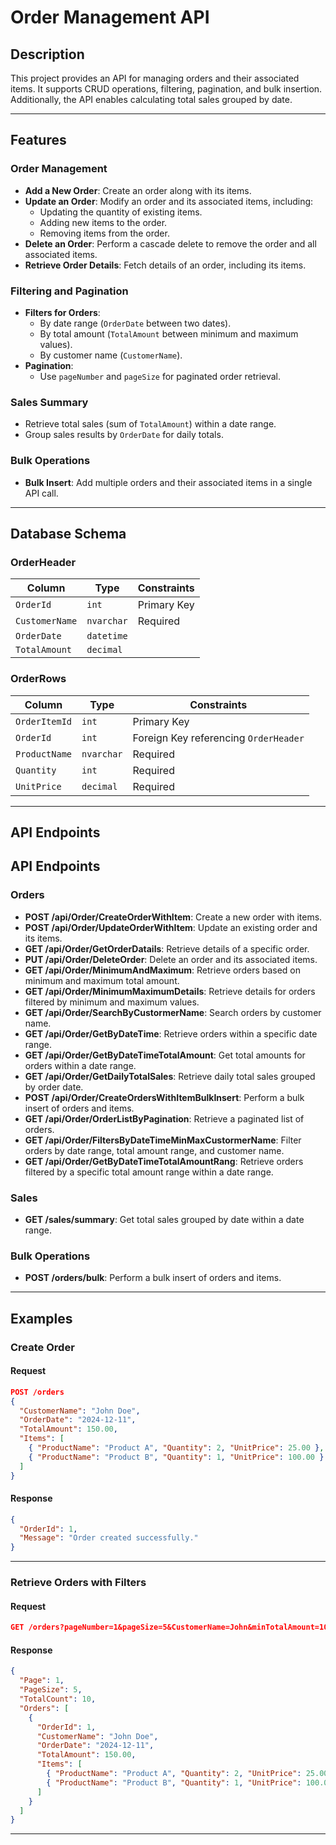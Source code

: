 # Order Management API

## Description
This project provides an API for managing orders and their associated items. It supports CRUD operations, filtering, pagination, and bulk insertion. Additionally, the API enables calculating total sales grouped by date.

---

## Features

### Order Management
- **Add a New Order**: Create an order along with its items.
- **Update an Order**: Modify an order and its associated items, including:
  - Updating the quantity of existing items.
  - Adding new items to the order.
  - Removing items from the order.
- **Delete an Order**: Perform a cascade delete to remove the order and all associated items.
- **Retrieve Order Details**: Fetch details of an order, including its items.

### Filtering and Pagination
- **Filters for Orders**:
  - By date range (`OrderDate` between two dates).
  - By total amount (`TotalAmount` between minimum and maximum values).
  - By customer name (`CustomerName`).
- **Pagination**:
  - Use `pageNumber` and `pageSize` for paginated order retrieval.

### Sales Summary
- Retrieve total sales (sum of `TotalAmount`) within a date range.
- Group sales results by `OrderDate` for daily totals.

### Bulk Operations
- **Bulk Insert**: Add multiple orders and their associated items in a single API call.

---

## Database Schema

### OrderHeader
| Column         | Type       | Constraints         |
|----------------|------------|---------------------|
| `OrderId`      | `int`      | Primary Key         |
| `CustomerName` | `nvarchar` | Required            |
| `OrderDate`    | `datetime` |                     |
| `TotalAmount`  | `decimal`  |                     |

### OrderRows
| Column         | Type       | Constraints                             |
|----------------|------------|-----------------------------------------|
| `OrderItemId`  | `int`      | Primary Key                             |
| `OrderId`      | `int`      | Foreign Key referencing `OrderHeader`   |
| `ProductName`  | `nvarchar` | Required                                |
| `Quantity`     | `int`      | Required                                |
| `UnitPrice`    | `decimal`  | Required                                |

---

## API Endpoints


## API Endpoints

### Orders
- **POST /api/Order/CreateOrderWithItem**: Create a new order with items.
- **POST /api/Order/UpdateOrderWithItem**: Update an existing order and its items.
- **GET /api/Order/GetOrderDatails**: Retrieve details of a specific order.
- **PUT /api/Order/DeleteOrder**: Delete an order and its associated items.
- **GET /api/Order/MinimumAndMaximum**: Retrieve orders based on minimum and maximum total amount.
- **GET /api/Order/MinimumMaximumDetails**: Retrieve details for orders filtered by minimum and maximum values.
- **GET /api/Order/SearchByCustormerName**: Search orders by customer name.
- **GET /api/Order/GetByDateTime**: Retrieve orders within a specific date range.
- **GET /api/Order/GetByDateTimeTotalAmount**: Get total amounts for orders within a date range.
- **GET /api/Order/GetDailyTotalSales**: Retrieve daily total sales grouped by order date.
- **POST /api/Order/CreateOrdersWithItemBulkInsert**: Perform a bulk insert of orders and items.
- **GET /api/Order/OrderListByPagination**: Retrieve a paginated list of orders.
- **GET /api/Order/FiltersByDateTimeMinMaxCustormerName**: Filter orders by date range, total amount range, and customer name.
- **GET /api/Order/GetByDateTimeTotalAmountRang**: Retrieve orders filtered by a specific total amount range within a date range.

### Sales
- **GET /sales/summary**: Get total sales grouped by date within a date range.

### Bulk Operations
- **POST /orders/bulk**: Perform a bulk insert of orders and items.

---

## Examples

### Create Order
#### Request
```json
POST /orders
{
  "CustomerName": "John Doe",
  "OrderDate": "2024-12-11",
  "TotalAmount": 150.00,
  "Items": [
    { "ProductName": "Product A", "Quantity": 2, "UnitPrice": 25.00 },
    { "ProductName": "Product B", "Quantity": 1, "UnitPrice": 100.00 }
  ]
}
```

#### Response
```json
{
  "OrderId": 1,
  "Message": "Order created successfully."
}
```

---

### Retrieve Orders with Filters
#### Request
```json
GET /orders?pageNumber=1&pageSize=5&CustomerName=John&minTotalAmount=100&maxTotalAmount=500
```

#### Response
```json
{
  "Page": 1,
  "PageSize": 5,
  "TotalCount": 10,
  "Orders": [
    {
      "OrderId": 1,
      "CustomerName": "John Doe",
      "OrderDate": "2024-12-11",
      "TotalAmount": 150.00,
      "Items": [
        { "ProductName": "Product A", "Quantity": 2, "UnitPrice": 25.00 },
        { "ProductName": "Product B", "Quantity": 1, "UnitPrice": 100.00 }
      ]
    }
  ]
}
```

---

